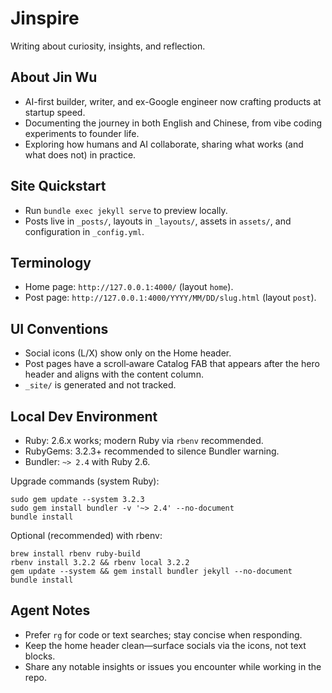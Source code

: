 # Jinspire

Writing about curiosity, insights, and reflection.

## About Jin Wu
- AI-first builder, writer, and ex-Google engineer now crafting products at startup speed.
- Documenting the journey in both English and Chinese, from vibe coding experiments to founder life.
- Exploring how humans and AI collaborate, sharing what works (and what does not) in practice.

## Site Quickstart
- Run `bundle exec jekyll serve` to preview locally.
- Posts live in `_posts/`, layouts in `_layouts/`, assets in `assets/`, and configuration in `_config.yml`.

## Terminology
- Home page: `http://127.0.0.1:4000/` (layout `home`).
- Post page: `http://127.0.0.1:4000/YYYY/MM/DD/slug.html` (layout `post`).

## UI Conventions
- Social icons (L/X) show only on the Home header.
- Post pages have a scroll‑aware Catalog FAB that appears after the hero header and aligns with the content column.
- `_site/` is generated and not tracked.

## Local Dev Environment
- Ruby: 2.6.x works; modern Ruby via `rbenv` recommended.
- RubyGems: 3.2.3+ recommended to silence Bundler warning.
- Bundler: `~> 2.4` with Ruby 2.6.

Upgrade commands (system Ruby):
```
sudo gem update --system 3.2.3
sudo gem install bundler -v '~> 2.4' --no-document
bundle install
```

Optional (recommended) with rbenv:
```
brew install rbenv ruby-build
rbenv install 3.2.2 && rbenv local 3.2.2
gem update --system && gem install bundler jekyll --no-document
bundle install
```

## Agent Notes
- Prefer `rg` for code or text searches; stay concise when responding.
- Keep the home header clean—surface socials via the icons, not text blocks.
- Share any notable insights or issues you encounter while working in the repo.
